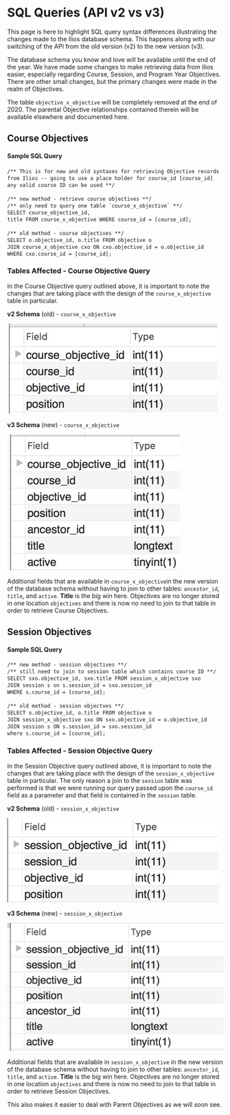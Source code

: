 # SQL Queries \(API v2 vs v3\)

This page is here to highlight SQL query syntax differences illustrating the changes made to the Ilios database schema. This happens along with our switching of the API from the old version \(v2\) to the new version \(v3\).

The database schema you know and love will be available until the end of the year. We have made some changes to make retrieving data from Ilios easier, especially regarding Course, Session, and Program Year Objectives. There are other small changes, but the primary changes were made in the realm of Objectives.

The table `objective_x_objective` will be completely removed at the end of 2020. The parental Objective relationships contained therein will be available elsewhere and documented here.

## Course Objectives

#### Sample SQL Query

```text
/** This is for new and old syntaxes for retrieving Objective records 
from Ilios -- going to use a place holder for course_id [course_id]
any valid course ID can be used **/

/** new method - retrieve course objectives **/
/** only need to query one table `course_x_objective` **/
SELECT course_objective_id, 
title FROM course_x_objective WHERE course_id = [course_id];

/** old method - course objectives **/
SELECT o.objective_id, o.title FROM objective o 
JOIN course_x_objective cxo ON cxo.objective_id = o.objective_id
WHERE cxo.course_id = [course_id];
```

### Tables Affected - Course Objective Query

In the Course Objective query outlined above, it is important to note the changes that are taking place with the design of the `course_x_objective` table in particular.

**v2 Schema** \(old\) - `course_x_objective`

![](../.gitbook/assets/crs_x_obj_old.png)

**v3 Schema** \(new\) - `course_x_objective`

![](../.gitbook/assets/crs_x_obj_new.png)

Additional fields that are available in `course_x_objective`in the new version of the database schema without having to join to other tables: `ancestor_id`, `title`, and `active`. **Title** is the big win here. Objectives are no longer stored in one location `objectives` and there is now no need to join to that table in order to retrieve Course Objectives.

## Session Objectives

#### Sample SQL Query

```text
/** new method - session objectives **/
/** still need to join to session table which contains course ID **/
SELECT sxo.objective_id, sxo.title FROM session_x_objective sxo
JOIN session s on s.session_id = sxo.session_id 
WHERE s.course_id = [course_id];

/** old method - session objectves **/
SELECT o.objective_id, o.title FROM objective o 
JOIN session_x_objective sxo ON sxo.objective_id = o.objective_id
JOIN session s ON s.session_id = sxo.session_id
where s.course_id = [course_id];
```

### Tables Affected - Session Objective Query

In the Session Objective query outlined above, it is important to note the changes that are taking place with the design of the `session_x_objective` table in particular. The only reason a join to the `session` table was performed is that we were running our query passed upon the  `course_id` field as a parameter and that field is contained in the `session` table.

**v2 Schema** \(old\) - `session_x_objective`

![](../.gitbook/assets/sess_x_obj_old.png)

**v3 Schema** \(new\) - `session_x_objective`

![](../.gitbook/assets/sess_x_obj_new.png)

Additional fields that are available in `session_x_objective` in the new version of the database schema without having to join to other tables: `ancestor_id`, `title`, and `active`. **Title** is the big win here. Objectives are no longer stored in one location `objectives` and there is now no need to join to that table in order to retrieve Session Objectives.

This also makes it easier to deal with Parent Objectives as we will soon see. 


